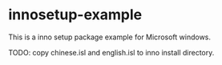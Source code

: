 # innosetup-example

This is a inno setup package example for Microsoft windows.

TODO: copy chinese.isl and english.isl to inno install directory.
